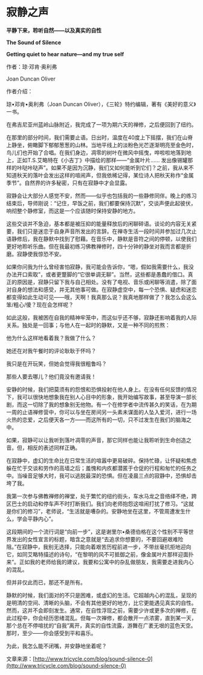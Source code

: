 # 寂静之声

**平静下来，聆听自然——以及真实的自性**

**The Sound of Silence**

**Getting quiet to hear nature—and my true self**

作者：琼·邓肯·奥利弗

Joan Duncan Oliver

作者介绍：

琼•邓肯•奥利弗（Joan Duncan Oliver），《三轮》特约编辑，著有《美好的意义》一书。

在弗吉尼亚州蓝岭山脉附近，我完成了一项为期六天的禅修，之后便回到了纽约。

在那里的部分时间，我们需要止语。日出时，温度在40度上下摇摆，我们在山脊上静坐，俯瞰脚下郁郁葱葱的山林。当地平线上的淡粉色光芒逐渐明亮至金色时，鸟儿们也开始了合唱。在我们身边，凋零的树叶在微风中摇曳，哗啦啦地落到地上，正如T.S.艾略特在《小吉丁》中描绘的那样——“金属叶片…… 发出像锡罐那样的咔哒咔哒声”。如果不是因为沉静，我们又如何能听到它们？之前，我从来不知道秋天的落叶会发出这样的喧闹声，但我依稀记得，某位诗人把秋天称作“金属季节”。自然界的许多秘密，只有在寂静中才会显露。

寂静会让大部分人感觉不安，然而——似乎也包括我的一些静修同伴。晚上的练习结束后，导师刚说：“记住，早饭之前，我们都要保持沉默”，交谈声便此起彼伏，响彻整个静修室，而这是一个应该随时保持安静的地方。

这些交谈并不急迫，基本都是被压抑的能量释放后的闲聊碎语。谈论的内容无关紧要，我们只是迷恋于自身声音所发出的言辞。在禅寺生活一段时间并参加过几次止语静修后，我在静默中找到了慰藉。在音乐中，静默是音符之间的停顿，以使我们更好地聆听乐曲。但在我最初练习佛教禅修时，四十分钟的静坐对我而言都是折磨。寂静使我惊恐不安。

如果你问我为什么曾经害怕寂静，我可能会告诉你，“嗯，假如我需要什么，我没办法开口索取”，或者更蹩脚的“它很单调无聊”。当然，这些都是愚蠢的借口。真正的原因是，寂静只留下我与自己相处。没有了电视、音乐或闲聊等消遣，除了面对自身的想法和感受，并无其他事可做。在寂静虚空中，每一个恐惧、疑虑和迷恋都变得如此生动可见——哦，天啊！我真那么说？我真地那样做了？我怎么会这么笨/粗心/傻？现在会怎样呢？

如此这般，我被困在自我的精神牢笼中，而这似乎还不够，寂静还影响着我的人际关系。独处是一回事；与他人在一起时的静默，又是一种不同的煎熬：

他为什么这样地看着我？我做了什么？

她还在对我午餐时的评论耿耿于怀吗？

我只是在开玩笑，但她会觉得我很粗鲁吗？

那些人要去哪儿？他们竟没有邀请我！

安静的时候，我们把莫须有的怨恨和恐惧投射在他人身上。在没有任何反馈的情况下，我可以很快地想象我在别人心目中的形象，我开始编写故事，甚至导演一部长剧，而这一切除了我的想象别无他物。有一个在修学者中流传甚久的笑话，在为期一周的止语禅修营中，你可以与坐在房间另一头素未谋面的人坠入爱河，进行一场火热的恋爱，之后便天各一方——而这所有的一切，只不过发生在我们的脑海之中。

如果，寂静可以让我听到落叶凋零的声音，那它同样也能让我聆听到生命创造之音。但，相反的表述同样正确。

在寂静中，虚幻的生命比在日常生活的喧嚣中更易破碎。保持忙碌，让怀疑和焦虑躲在忙于交谈和劳作的高墙之后；羞愧和内疚都潜匿于仓促的行程和匆忙的任务之中。当噪音足够大时，我可以逃脱最深的恐惧。但在凌晨三点的寂静中，恐惧却击垮了我。

我第一次参与佛教禅修的禅堂，处于繁忙的纽约街头，车水马龙之音络绎不绝，跨区巴士的启动和停车声不时打断我们。我们向老师抱怨这喧闹打扰了修习。“这就是你们的修习”，老师说，“生活就是嘈杂的。安静地坐在这里，不管周遭发生什么，学会平静内心”。

这段期间的一个流行词是“向前一步”，这是谢里尔•桑德伯格在这个性别不平等世界发出的女性宣言的标题，暗含之意就是“去追求你想要的，不要回避艰难险阻。”在寂静中，我别无选择，只能向着艰苦历程前进一步，不带丝毫抗拒地迎向它，如同艾略特描述的诗句，“在黎明的风不可抵御之前，像金属叶片那样迎面扑来”。正如我的老师给我的建议，我要和公寓中的杂乱做朋友，我需要走进我内心的混乱。

但并非仅此而已，那还不是所有。

静默的时候，我们面对的不只是困难，或虚幻的生活。它超越内心的混乱，呈现的是明清的空间、清晰的头脑，不会有其他更好的地方，比它更能遇见真实的自性。然而，这并不会即刻发生。通常，在自性浮现之前，需要少许或更多次的禅修，在此过程中，你会经历思绪混乱。但每一次禅修，都会散开一点浓雾，直到某一天，那个总在不停喧扰的“自我”离开，真实的自性流露，游舞在广袤无垠的蓝色天空。那时，至少——你会感受到平和喜乐。

为此，我怎么能不闭嘴，并安静地坐着呢？

文章来源：[http://www.tricycle.com/blog/sound-silence-0](http://www.tricycle.com/blog/sound-silence-0)


